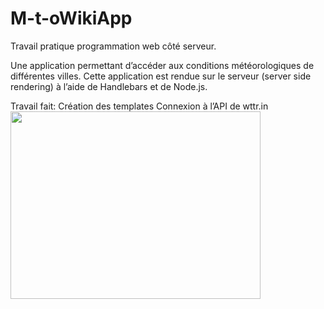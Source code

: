 # M-t-oWikiApp

Travail pratique programmation web côté serveur.

Une application permettant d’accéder aux conditions météorologiques 
de différentes villes. Cette application est rendue sur le
serveur (server side rendering) à l’aide de Handlebars et de Node.js.

Travail fait:
Création des templates
Connexion à l’API de wttr.in
<img src="https://user-images.githubusercontent.com/35946656/174647909-77bc4c38-1965-4f07-8334-5edaa2d263a0.jpg" width="400" height="300">

